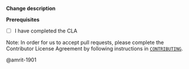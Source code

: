 **Change description**  
<!-- FILL IN WITH DETAILED DESCRIPTION OF THE PROBLEM AND WHAT/HOW IT WAS SOLVED -->

**Prerequisites**
- [ ] I have completed the CLA

Note: In order for us to accept pull requests, please complete the Contributor License Agreement by following instructions in [`CONTRIBUTING`](https://github.com/WhatsApp/stickers/blob/master/CONTRIBUTING.md).

@amrit-1901